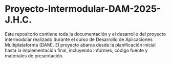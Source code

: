 # Proyecto-Intermodular-DAM-2025-J.H.C.
Este repositorio contiene toda la documentación y el desarrollo del proyecto intermodular realizado durante el curso de Desarrollo de Aplicaciones Multiplataforma (DAM). El proyecto abarca desde la planificación inicial hasta la implementación final, incluyendo informes, código fuente y materiales de presentación.
